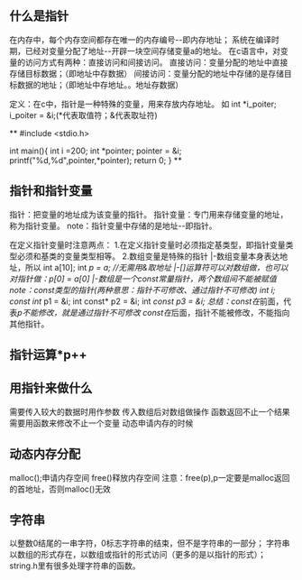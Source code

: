 ## 什么是指针
在内存中，每个内存空间都存在唯一的内存编号--即内存地址；
系统在编译时期，已经对变量分配了地址--开辟一块空间存储变量a的地址。
在c语言中，对变量的访问方式有两种：直接访问和间接访问。
直接访问：变量分配的地址中直接存储目标数据；（即地址中存数据）
间接访问：变量分配的地址中存储的是存储目标数据的地址；（即地址中存地址。。地址存数据）

定义：在c中，指针是一种特殊的变量，用来存放内存地址。
如 int *i_poiter; i_poiter = &i;(*代表取值符；&代表取址符)

**
#include <stdio.h>

int main(){
	int i =200;
	int *pointer;
	pointer = &i;
	printf("%d,%d",pointer,*pointer);
	return 0;
} 
**

## 指针和指针变量
指针：把变量的地址成为该变量的指针。
指针变量：专门用来存储变量的地址，称为指针变量。
note：指针变量中存储的是地址--即指针。

在定义指针变量时注意两点：
1.在定义指针变量时必须指定基类型，即指针变量类型必须和基类的变量类型相等。
2.数组变量是特殊的指针
	|-数组变量本身表达地址，所以 int a[10]; int *p = a; //无需用&取地址
	|-[]运算符可以对数组做，也可以对指针做：p[0] = a[0]
	|-数组是一个const常量指针，两个数组间不能被赋值
note：const类型的指针(两种意思：指针不可修改、通过指针不可修改)
	int i;
	const int* p1 = &i;
	int const* p2 = &i;
	int *const p3 = &i;
总结：const在*前面，代表*p不能修改，就是通过指针不可修改
	const在*后面，指针不能被修改，不能指向其他指针。
	
## 指针运算*p++

## 用指针来做什么
需要传入较大的数据时用作参数
传入数组后对数组做操作
函数返回不止一个结果
	需要用函数来修改不止一个变量
动态申请内存的时候

## 动态内存分配
malloc();申请内存空间
free()释放内存空间
注意：free(p),p一定要是malloc返回的首地址，否则malloc()无效

## 字符串

以整数0结尾的一串字符，0标志字符串的结束，但不是字符串的一部分；
字符串以数组的形式存在，以数组或指针的形式访问（更多的是以指针的形式）；
string.h里有很多处理字符串的函数。

	
